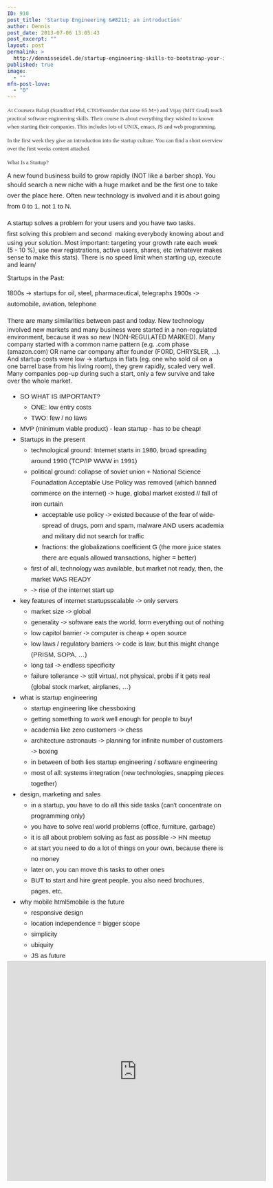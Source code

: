 ```yaml
---
ID: 910
post_title: 'Startup Engineering &#8211; an introduction'
author: Dennis
post_date: 2013-07-06 13:05:43
post_excerpt: ""
layout: post
permalink: >
  http://dennisseidel.de/startup-engineering-skills-to-bootstrap-your-idea/
published: true
image:
  - ""
mfn-post-love:
  - "0"
---
```

<p style="color: #333333; font-family: Georgia, 'Times New Roman', 'Bitstream Charter', Times, serif; font-size: 13px; line-height: 19px;">At Coursera Balaji (Standford Phd, CTO/Founder that raise 65 M+) and Vijay (MIT Grad) teach practical software engineering skills. Their course is about everything they wished to known when starting their companies. This includes lots of UNIX, emacs, JS and web programming.</p>
<p style="color: #333333; font-family: Georgia, 'Times New Roman', 'Bitstream Charter', Times, serif; font-size: 13px; line-height: 19px;">In the first week they give an introduction into the startup culture. You can find a short overview over the first weeks content attached.</p>
<p style="color: #333333; font-family: Georgia, 'Times New Roman', 'Bitstream Charter', Times, serif; font-size: 13px; line-height: 19px;">What Is a Startup?</p>
A new found business build to grow rapidly (NOT like a barber shop). You should <span style="font-family: Helvetica, arial, freesans, clean, sans-serif; font-size: 15px; line-height: 25px;">search a new niche with a huge market and be the first one to take over the place here. Often new technology is involved and it is about going from 0 to 1, not 1 to N. </span>

<span style="font-family: Helvetica, arial, freesans, clean, sans-serif; font-size: 15px; line-height: 25px;">A startup solves a problem for your users and you have two tasks. first </span>solving this problem and second  making everybody knowing about and using your solution. Most important: targeting your growth rate each week (5 - 10 %), use new registrations, active users, shares, etc (whatever makes sense to make this stats). There is no speed limit when starting up, execute and learn/

Startups in the Past:

1800s -&gt; startups for oil, steel, pharmaceutical, telegraphs
<span style="font-family: Helvetica, arial, freesans, clean, sans-serif; font-size: 15px; line-height: 25px;">1900s -&gt; automobile, aviation, telephone</span>

<span style="font-family: Helvetica, arial, freesans, clean, sans-serif; font-size: 15px; line-height: 25px;">There are many similarities between past and today. </span>New technology involved new markets and many business were started in a non-regulated environment, because it was so new (NON-REGULATED MARKED). Many company started with a common name pattern (e.g. .com phase (amazon.com) OR name car company after founder (FORD, CHRYSLER, …). And startup costs were low -&gt; startups in flats (eg. one who sold oil on a one barrel base from his living room), they grew rapidly, scaled very well. Many companies pop-up during such a start, only a few survive and take over the whole market.
<ul style="margin-top: 15px; margin-right: 0px; margin-left: 0px; padding: 0px 0px 0px 30px; font-family: Helvetica, arial, freesans, clean, sans-serif; font-size: 15px; line-height: 25px; margin-bottom: 0px !important;">
	<li>SO WHAT IS IMPORTANT?
<ul>
	<li>ONE: low entry costs</li>
	<li>TWO: few / no laws</li>
</ul>
</li>
	<li>MVP (minimum viable product) - lean startup - has to be cheap!</li>
	<li>Startups in the present
<ul>
	<li>technological ground: Internet starts in 1980, broad spreading around 1990 (TCP/IP WWW in 1991)</li>
	<li>political ground: collapse of soviet union + National Science Founadation Acceptable Use Policy was removed (which banned commerce on the internet) -&gt; huge, global market existed // fall of iron curtain
<ul>
	<li>acceptable use policy -&gt; existed because of the fear of wide-spread of drugs, porn and spam, malware AND users academia and military did not search for traffic</li>
	<li>fractions: the globalizations coefficient G (the more juice states there are equals allowed transactions, higher = better)</li>
</ul>
</li>
	<li>first of all, technology was available, but market not ready, then, the market WAS READY</li>
	<li>-&gt; rise of the internet start up</li>
</ul>
</li>
	<li>key features of internet startupsscalable -&gt; only servers
<ul>
	<li>market size -&gt; global</li>
	<li>generality -&gt; software eats the world, form everything out of nothing</li>
	<li>low capitol barrier -&gt; computer is cheap + open source</li>
	<li>low laws / regulatory barriers -&gt; code is law, but this might change (PRISM, SOPA, …)</li>
	<li>long tail -&gt; endless specificity</li>
	<li>failure tollerance -&gt; still virtual, not physical, probs if it gets real (global stock market, airplanes, …)</li>
</ul>
</li>
	<li>what is startup engineering
<ul>
	<li>startup engineering like chessboxing</li>
	<li>getting something to work well enough for people to buy!</li>
	<li>academia like zero customers -&gt; chess</li>
	<li>architecture astronauts -&gt; planning for infinite number of customers -&gt; boxing</li>
	<li>in between of both lies startup engineering / software engineering</li>
	<li>most of all: systems integration (new technologies, snapping pieces together)</li>
</ul>
</li>
	<li>design, marketing and sales
<ul>
	<li>in a startup, you have to do all this side tasks (can't concentrate on programming only)</li>
	<li>you have to solve real world problems (office, furniture, garbage)</li>
	<li>it is all about problem solving as fast as possible -&gt; HN meetup</li>
	<li>at start you need to do a lot of things on your own, because there is no money</li>
	<li>later on, you can move this tasks to other ones</li>
	<li>BUT to start and hire great people, you also need brochures, pages, etc.</li>
</ul>
</li>
	<li>why mobile html5mobile is the future
<ul>
	<li>responsive design</li>
	<li>location independence = bigger scope</li>
	<li>simplicity</li>
	<li>ubiquity</li>
	<li>JS as future</li>
</ul>
</li>
</ul>
<iframe style="border: 1px solid #CCC; border-width: 1px 1px 0; margin-bottom: 5px;" src="http://de.slideshare.net/slideshow/embed_code/23972237" height="511" width="600" allowfullscreen="" frameborder="0" marginwidth="0" marginheight="0" scrolling="no"></iframe>